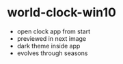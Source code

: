 # world-clock-win10
- open clock app from start
- previewed in next image
- dark theme inside app
- evolves through seasons
